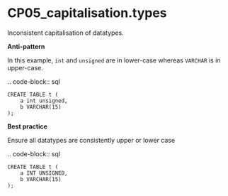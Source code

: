 # CP05_capitalisation.types

Inconsistent capitalisation of datatypes.

**Anti-pattern**

In this example, ``int`` and ``unsigned`` are in lower-case whereas
``VARCHAR`` is in upper-case.

.. code-block:: sql

    CREATE TABLE t (
        a int unsigned,
        b VARCHAR(15)
    );

**Best practice**

Ensure all datatypes are consistently upper or lower case

.. code-block:: sql

    CREATE TABLE t (
        a INT UNSIGNED,
        b VARCHAR(15)
    );
